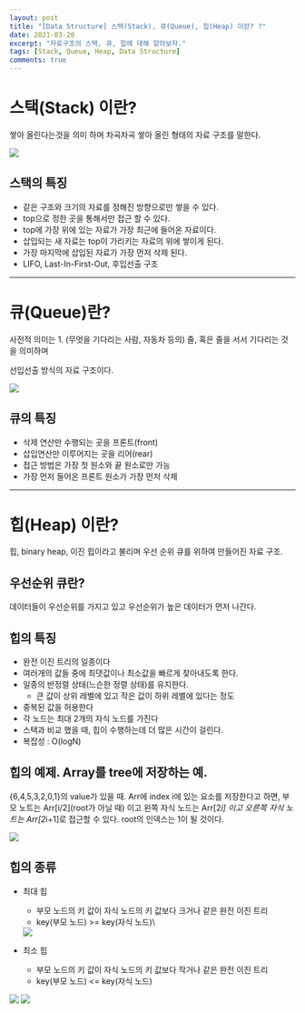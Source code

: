 ```yaml
---
layout: post
title: "[Data Structure] 스택(Stack), 큐(Queue), 힙(Heap) 이란? ?"
date: 2021-03-20
excerpt: "자료구조의 스택, 큐, 힙에 대해 알아보자."
tags: [Stack, Queue, Heap, Data Structure]
comments: true
---
```


# 스택(Stack) 이란?
쌓아 올린다는것을 의미 하며 차곡차곡 쌓아 올린 형태의 자료 구조를 말한다. 

<img src="https://eunmik.github.io/bonita/assets/img/210320-stack.png">

## 스택의 특징

- 같은 구조와 크기의 자료를 정해진 방향으로만 쌓을 수 있다.
- top으로 정한 곳을 통해서만 접근 할 수 있다.
- top에 가장 위에 있는 자료가 가장 최근에 들어온 자료이다.
- 삽입되는 새 자료는 top이 가리키는 자료의 위에 쌓이게 된다.
- 가장 마지막에 삽입된 자료가 가장 먼저 삭제 된다.
- LIFO, Last-In-First-Out, 후입선출 구조

---

# 큐(Queue)란?

사전적 의미는 1. (무엇을 기다리는 사람, 자동차 등의) 줄, 혹은 줄을 서서 기다리는 것을 의미하며 

선입선출 방식의 자료 구조이다. 

<img src="https://eunmik.github.io/bonita/assets/img/210320-queue.png">

## 큐의 특징

- 삭제 연산만 수행되는 곳을 프론트(front)
- 삽입연산만 이루어지는 곳을 리어(rear)
- 접근 방법은 가장 첫 원소와 끝 원소로만 가능
- 가장 먼저 들어온 프론트 원소가 가장 먼저 삭제

---

# 힙(Heap) 이란?

힙, binary heap, 이진 힙이라고 불리며 
우선 순위 큐를 위하여 만들어진 자료 구조.

## 우선순위 큐란?

데이터들이 우선순위를 가지고 있고 우선순위가 높은 데이터가 먼저 나간다. 

## 힙의 특징

- 완전 이진 트리의 일종이다
- 여러개의 값들 중에 최댓값이나 최소값을 빠르게 찾아내도록 한다.
- 일종의 반정렬 상태(느슨한 정렬 상태)를 유지한다.
    - 큰 값이 상위 레벨에 있고 작은 값이 하위 레벨에 있다는 정도
- 중복된 값을 허용한다
- 각 노드는 최대 2개의 자식 노드를 가진다
- 스택과 비교 했을 때, 힙이 수행하는데 더 많은 시간이 걸린다.
- 복잡성 : O(logN)

## 힙의 예제. Array를 tree에 저장하는 예.

{6,4,5,3,2,0,1}의 value가 있을 때. 
Arr에 index i에 있는 요소를 저장한다고 하면, 부모 노트는 Arr[i/2](root가 아닐 때) 이고 
왼쪽 자식 노드는 Arr[2*i] 이고 오른쪽 자식 노트는 Arr[2*i+1]로 접근할 수 있다. 
root의 인덱스는 1이 될 것이다. 

<img src="https://eunmik.github.io/bonita/assets/img/210320-heap.png">

## 힙의 종류

- 최대 힙
    - 부모 노드의 키 값이 자식 노드의 키 값보다 크거나 같은 완전 이진 트리
    - key(부모 노드) >= key(자식 노드)\

    <img src="https://eunmik.github.io/bonita/assets/img/210320-heap1.png">


- 최소 힙
    - 부모 노드의 키 값이 자식 노드의 키 값보다 작거나 같은 완전 이진 트리
    - key(부모 노드) <= key(자식 노드)

<img src="https://eunmik.github.io/bonita/assets/img/210320-heap2.png">


<img src="https://eunmik.github.io/bonita/assets/img/210320-heap3.png">